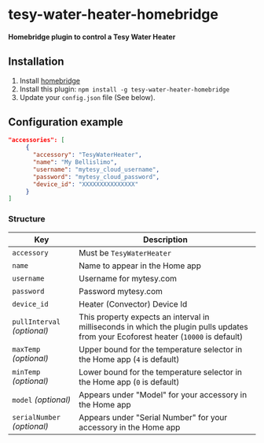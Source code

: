 # tesy-water-heater-homebridge

#### Homebridge plugin to control a Tesy Water Heater

## Installation

1. Install [homebridge](https://github.com/homebridge/homebridge#installation-details)
2. Install this plugin: `npm install -g tesy-water-heater-homebridge`
3. Update your `config.json` file (See below).

## Configuration example

```json
"accessories": [
     {
       "accessory": "TesyWaterHeater",
       "name": "My Bellislimo",
       "username": "mytesy_cloud_username",
       "password": "mytesy_cloud_password",
       "device_id": "XXXXXXXXXXXXXXX"
     }
]
```

### Structure

| Key | Description                                                                                                                         |
| --- |-------------------------------------------------------------------------------------------------------------------------------------|
| `accessory` | Must be `TesyWaterHeater`                                                                                                           |
| `name` | Name to appear in the Home app                                                                                                      |
| `username` | Username for mytesy.com                                                                                                             |
| `password` | Password mytesy.com                                                                                                                 |
| `device_id` | Heater (Convector) Device Id                                                                                                        |
| `pullInterval` _(optional)_ | This property expects an interval in milliseconds in which the plugin pulls updates from your Ecoforest heater (`10000` is default) 
| `maxTemp` _(optional)_ | Upper bound for the temperature selector in the Home app (`4` is default)                                                           |
| `minTemp` _(optional)_ | Lower bound for the temperature selector in the Home app (`0` is default)                                                           |
| `model` _(optional)_ | Appears under "Model" for your accessory in the Home app                                                                            |
| `serialNumber` _(optional)_ | Appears under "Serial Number" for your accessory in the Home app                                                                    |

